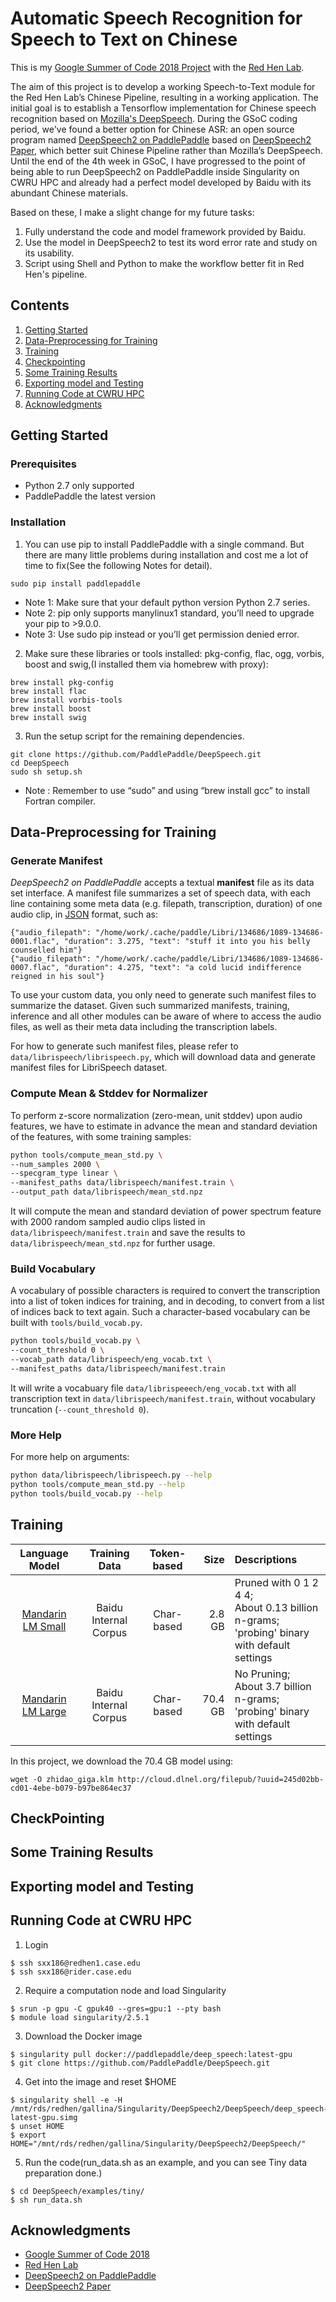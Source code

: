 # Automatic Speech Recognition for Speech to Text on Chinese

This is my [Google Summer of Code 2018 Project](https://summerofcode.withgoogle.com/projects/#5284664500027392) with the [Red Hen Lab](http://www.redhenlab.org/).

The aim of this project is to develop a working Speech-to-Text module for the Red Hen Lab’s Chinese Pipeline, resulting in a working application. The initial goal is to establish a Tensorflow implementation for Chinese speech recognition based on [Mozilla's DeepSpeech](https://github.com/mozilla/DeepSpeech). During the GSoC coding period, we've found a better option for Chinese ASR: an open source program named [DeepSpeech2 on PaddlePaddle](https://github.com/PaddlePaddle/DeepSpeech) based on [DeepSpeech2 Paper](http://proceedings.mlr.press/v48/amodei16.pdf), which better suit Chinese Pipeline rather than Mozilla’s DeepSpeech. Until the end of the 4th week in GSoC, I have progressed to the point of being able to run DeepSpeech2 on PaddlePaddle inside Singularity on CWRU HPC and already had a perfect model developed by Baidu with its abundant Chinese materials.

Based on these, I make a slight change for my future tasks:
1. Fully understand the code and model framework provided by Baidu.
2. Use the model in DeepSpeech2 to test its word error rate and study on its usability.
3. Script using Shell and Python to make the workflow better fit in Red Hen's pipeline.

## Contents

1. [Getting Started](#getting-started)
2. [Data-Preprocessing for Training](#data-preprocessing-for-training)
3. [Training](#training)
4. [Checkpointing](#checkpointing)
5. [Some Training Results](#some-training-results)
6. [Exporting model and Testing](#exporting-model-and-testing)
7. [Running Code at CWRU HPC](#running-code-at-cwru-hpc)
8. [Acknowledgments](#acknowledgments)

## Getting Started

### Prerequisites

- Python 2.7 only supported
- PaddlePaddle the latest version

### Installation

1. You can use pip to install PaddlePaddle with a single command. But there are many little problems during installation and cost me a lot of time to fix(See the following Notes for detail).

```
sudo pip install paddlepaddle
```
- Note 1: Make sure that your default python version Python 2.7 series.
- Note 2: pip only supports manylinux1 standard, you’ll need to upgrade your pip to >9.0.0.
- Note 3: Use sudo pip instead or you’ll get permission denied error.

2. Make sure these libraries or tools installed: pkg-config, flac, ogg, vorbis, boost and swig,(I installed them via homebrew with proxy):
```
brew install pkg-config
brew install flac
brew install vorbis-tools
brew install boost
brew install swig
```

3. Run the setup script for the remaining dependencies.
```
git clone https://github.com/PaddlePaddle/DeepSpeech.git
cd DeepSpeech
sudo sh setup.sh
```
- Note : Remember to use “sudo” and using “brew install gcc” to install Fortran compiler.

## Data-Preprocessing for Training

### Generate Manifest

*DeepSpeech2 on PaddlePaddle* accepts a textual **manifest** file as its data set interface. A manifest file summarizes a set of speech data, with each line containing some meta data (e.g. filepath, transcription, duration) of one audio clip, in [JSON](http://www.json.org/) format, such as:

```
{"audio_filepath": "/home/work/.cache/paddle/Libri/134686/1089-134686-0001.flac", "duration": 3.275, "text": "stuff it into you his belly counselled him"}
{"audio_filepath": "/home/work/.cache/paddle/Libri/134686/1089-134686-0007.flac", "duration": 4.275, "text": "a cold lucid indifference reigned in his soul"}
```

To use your custom data, you only need to generate such manifest files to summarize the dataset. Given such summarized manifests, training, inference and all other modules can be aware of where to access the audio files, as well as their meta data including the transcription labels.

For how to generate such manifest files, please refer to `data/librispeech/librispeech.py`, which will download data and generate manifest files for LibriSpeech dataset.

### Compute Mean & Stddev for Normalizer

To perform z-score normalization (zero-mean, unit stddev) upon audio features, we have to estimate in advance the mean and standard deviation of the features, with some training samples:

```bash
python tools/compute_mean_std.py \
--num_samples 2000 \
--specgram_type linear \
--manifest_paths data/librispeech/manifest.train \
--output_path data/librispeech/mean_std.npz
```

It will compute the mean and standard deviation of power spectrum feature with 2000 random sampled audio clips listed in `data/librispeech/manifest.train` and save the results to `data/librispeech/mean_std.npz` for further usage.


### Build Vocabulary

A vocabulary of possible characters is required to convert the transcription into a list of token indices for training, and in decoding, to convert from a list of indices back to text again. Such a character-based vocabulary can be built with `tools/build_vocab.py`.

```bash
python tools/build_vocab.py \
--count_threshold 0 \
--vocab_path data/librispeech/eng_vocab.txt \
--manifest_paths data/librispeech/manifest.train
```

It will write a vocabuary file `data/librispeeech/eng_vocab.txt` with all transcription text in `data/librispeech/manifest.train`, without vocabulary truncation (`--count_threshold 0`).

### More Help

For more help on arguments:

```bash
python data/librispeech/librispeech.py --help
python tools/compute_mean_std.py --help
python tools/build_vocab.py --help
```

## Training

Language Model | Training Data | Token-based | Size | Descriptions
:-------------:| :------------:| :-----: | -----: | :-----------------
[Mandarin LM Small](http://cloud.dlnel.org/filepub/?uuid=d21861e4-4ed6-45bb-ad8e-ae417a43195e) | Baidu Internal Corpus | Char-based | 2.8 GB | Pruned with 0 1 2 4 4; <br/> About 0.13 billion n-grams; <br/> 'probing' binary with default settings
[Mandarin LM Large](http://cloud.dlnel.org/filepub/?uuid=245d02bb-cd01-4ebe-b079-b97be864ec37) | Baidu Internal Corpus | Char-based | 70.4 GB | No Pruning; <br/> About 3.7 billion n-grams; <br/> 'probing' binary with default settings

In this project, we download the 70.4 GB model using:
```
wget -O zhidao_giga.klm http://cloud.dlnel.org/filepub/?uuid=245d02bb-cd01-4ebe-b079-b97be864ec37
```

## CheckPointing
## Some Training Results
## Exporting model and Testing
## Running Code at CWRU HPC
1. Login
```
$ ssh sxx186@redhen1.case.edu
$ ssh sxx186@rider.case.edu
```

2. Require a computation node and load Singularity
```
$ srun -p gpu -C gpuk40 --gres=gpu:1 --pty bash
$ module load singularity/2.5.1
```
3. Download the Docker image
```
$ singularity pull docker://paddlepaddle/deep_speech:latest-gpu
$ git clone https://github.com/PaddlePaddle/DeepSpeech.git
```
4. Get into the image and reset $HOME
```
$ singularity shell -e -H /mnt/rds/redhen/gallina/Singularity/DeepSpeech2/DeepSpeech/deep_speech-latest-gpu.simg
$ unset HOME
$ export HOME="/mnt/rds/redhen/gallina/Singularity/DeepSpeech2/DeepSpeech/"
```
5. Run the code(run_data.sh as an example, and you can see Tiny data preparation done.)
```
$ cd DeepSpeech/examples/tiny/
$ sh run_data.sh
```

## Acknowledgments
* [Google Summer of Code 2018](https://summerofcode.withgoogle.com/)
* [Red Hen Lab](http://www.redhenlab.org/)
* [DeepSpeech2 on PaddlePaddle](https://github.com/PaddlePaddle/DeepSpeech)
* [DeepSpeech2 Paper](http://proceedings.mlr.press/v48/amodei16.pdf)
